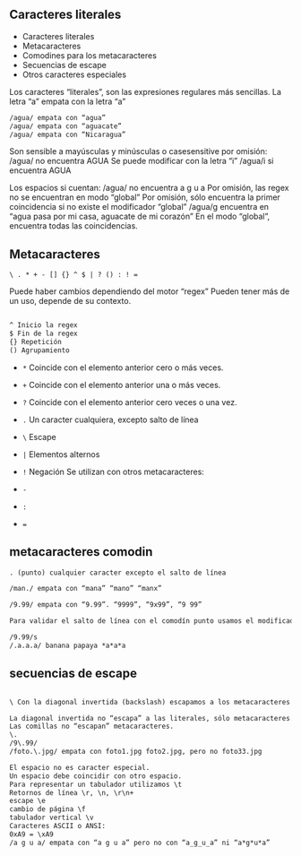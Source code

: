 
## Caracteres literales
-  Caracteres literales
- Metacaracteres
- Comodines para los metacaracteres
- Secuencias de escape
-  Otros caracteres especiales

Los caracteres “literales”, son las expresiones regulares más sencillas.
La letra “a” empata con la letra “a”
```txt
/agua/ empata con “agua”
/agua/ empata con “aguacate”
/agua/ empata con “Nicaragua”
```

Son sensible a mayúsculas y minúsculas o casesensitive por omisión:
/agua/ no encuentra AGUA
Se puede modificar con la letra “i”
/agua/i si encuentra AGUA

Los espacios si cuentan:
/agua/ no encuentra a g u a
Por omisión, las regex no se encuentran en modo “global”
Por omisión, sólo encuentra la primer coincidencia si no existe el modificador
“global”
/agua/g encuentra en “agua pasa por mi casa, aguacate de mi corazón”
En el modo “global”, encuentra todas las coincidencias.

## Metacaracteres

`\ . * + - [] {} ^ $ | ? () : ! =`

Puede haber cambios dependiendo del motor “regex”
Pueden tener más de un uso, depende de su contexto.

```txt

^ Inicio la regex
$ Fin de la regex
{} Repetición
() Agrupamiento
```

- `*` Coincide con el elemento anterior cero o más veces.
- `+` Coincide con el elemento anterior una o más veces.
- `?` Coincide con el elemento anterior cero veces o una vez.

- `.` Un caracter cualquiera, excepto salto de línea
- `\` Escape
- `|` Elementos alternos
- `!` Negación
Se utilizan con otros metacaracteres:
- `-`
- `:`
- `=` 

## metacaracteres comodin

```txt
. (punto) cualquier caracter excepto el salto de línea

/man./ empata con “mana” “mano” “manx”

/9.99/ empata con “9.99”. “9999”, “9x99”, “9 99”

Para validar el salto de línea con el comodín punto usamos el modificador “s”

/9.99/s
/.a.a.a/ banana papaya *a*a*a
```
## secuencias de escape
```txt

\ Con la diagonal invertida (backslash) escapamos a los metacaracteres

La diagonal invertida no “escapa” a las literales, sólo metacaracteres.
Las comillas no “escapan” metacaracteres.
\.
/9\.99/
/foto.\.jpg/ empata con foto1.jpg foto2.jpg, pero no foto33.jpg

El espacio no es caracter especial.
Un espacio debe coincidir con otro espacio.
Para representar un tabulador utilizamos \t
Retornos de línea \r, \n, \r\n+
escape \e
cambio de página \f
tabulador vertical \v
Caracteres ASCII o ANSI:
0xA9 = \xA9
/a g u a/ empata con “a g u a” pero no con “a_g_u_a” ni “a*g*u*a”
```
